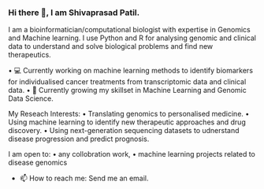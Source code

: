 ### Hi there 👋, I am Shivaprasad Patil.
I am a bioinformatician/computational biologist with expertise in Genomics and Machine learning. I use Python and R for analysing genomic and clinical data to understand and solve biological problems and find new therapeutics.

•	 💻 Currently working on machine learning methods to  identify biomarkers for individualised cancer treatments from transcriptomic data and clinical data. 
•	 👨 Currently growing my skillset in Machine Learning and Genomic Data Science.

My Reseach Interests:
•	 Translating genomics to personalised medicine.
•	 Using machine learning to identify new therapeutic approaches and drug discovery.
•  Using next-generation sequencing datasets to udnerstand disease progression and predict prognosis.


I am open to:
•	 any collobration work,
•	 machine learning projects related to disease genomics

- 📫 How to reach me: Send me an email.

